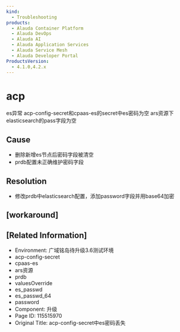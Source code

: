 ```yaml
---
kind:
  - Troubleshooting
products:
  - Alauda Container Platform
  - Alauda DevOps
  - Alauda AI
  - Alauda Application Services
  - Alauda Service Mesh
  - Alauda Developer Portal
ProductsVersion:
  - 4.1.0,4.2.x
---
```

<!-- A type of document that involves encountering a fault, diagnosing it, performing root cause analysis, and providing solutions. -->

# acp

es异常 acp-config-secret和cpaas-es的secret中es密码为空 ars资源下elasticsearch的pass字段为空

## Cause
- 删除新增es节点后密码字段被清空
- prdb配置未正确维护密码字段

## Resolution
- 修改prdb中elasticsearch配置，添加password字段并用base64加密

## [workaround]

## [Related Information]
- Environment: 广域铭岛待升级3.6测试环境
- acp-config-secret
- cpaas-es
- ars资源
- prdb
- valuesOverride
- es_passwd
- es_passwd_64
- password
- Component: 升级
- Page ID: 115515970
- Original Title: acp-config-secret中es密码丢失

